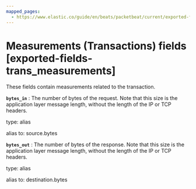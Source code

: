 ```yaml
---
mapped_pages:
  - https://www.elastic.co/guide/en/beats/packetbeat/current/exported-fields-trans_measurements.html
---
```


# Measurements (Transactions) fields [exported-fields-trans_measurements]

These fields contain measurements related to the transaction.

**`bytes_in`**
:   The number of bytes of the request. Note that this size is the application layer message length, without the length of the IP or TCP headers.

type: alias

alias to: source.bytes


**`bytes_out`**
:   The number of bytes of the response. Note that this size is the application layer message length, without the length of the IP or TCP headers.

type: alias

alias to: destination.bytes


